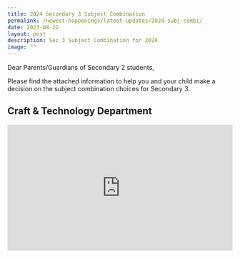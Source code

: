 ```yaml
---
title: 2024 Secondary 3 Subject Combination
permalink: /newest-happenings/latest-updates/2024-subj-combi/
date: 2023-08-22
layout: post
description: Sec 3 Subject Combination for 2024
image: ""
---
```

Dear Parents/Guardians of Secondary 2 students,

Please find the attached information to help you and your child make a decision on the subject combination choices for Secondary 3. 

## Craft &amp; Technology Department

<div style="position:relative;width:100%;padding-bottom: 56.25%;height: 0; overflow: hidden;"><iframe style="position: absolute; top: 0; left: 0; width: 100%; height: 100%;" src="https://www.youtube.com/embed/a_NFm_lWIos?si=o4C2iQ2rIxGRaYjR" title="C&amp;T Subject Allocation Briefing" frameborder="0" allow="accelerometer; autoplay; clipboard-write; encrypted-media; gyroscope; picture-in-picture" allowfullscreen=""></iframe></div>

